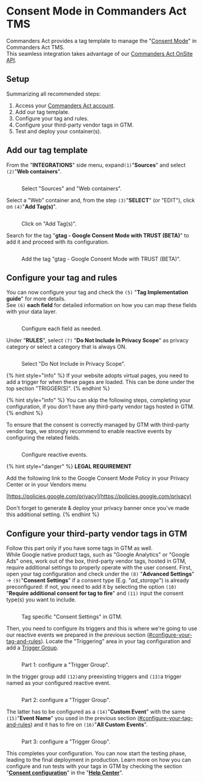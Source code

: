 # Consent Mode in Commanders Act TMS

Commanders Act provides a tag template to manage the "[Consent Mode](https://developers.google.com/tag-platform/devguides/consent)" in Commanders Act TMS.\
This seamless integration takes advantage of our [Commanders Act OnSite API](../../onsite-api/).&#x20;

## Setup

Summarizing all recommended steps:

1. Access your [Commanders Act account](https://platform.commandersact.com/).
2. Add our tag template.
3. Configure your tag and rules.
4. Configure your third-party vendor tags in GTM.
5. Test and deploy your container(s).

## Add our tag template

From the "**INTEGRATIONS**" side menu, expand`(1)`"**Sources**" and select `(2)`"**Web containers**".

<figure><img src="../../../../.gitbook/assets/image (205).png" alt=""><figcaption><p>Select "Sources" and "Web containers".</p></figcaption></figure>

Select a "Web" container and, from the step `(3)`"**SELECT**" (or "EDIT"), click on `(4)`"**Add Tag(s)**".

<figure><img src="../../../../.gitbook/assets/image (181).png" alt=""><figcaption><p>Click on "Add Tag(s)".</p></figcaption></figure>

Search for the tag "**gtag - Google Consent Mode with TRUST (BETA)**" to add it and proceed with its configuration.

<figure><img src="../../../../.gitbook/assets/image (172).png" alt=""><figcaption><p>Add the tag "gtag - Google Consent Mode with TRUST (BETA)".</p></figcaption></figure>

## Configure your tag and rules

You can now configure your tag and check the `(5)` "**Tag Implementation guide**" for more details.\
See `(6)` **each field** for detailed information on how you can map these fields with your data layer.

<figure><img src="../../../../.gitbook/assets/TMS_1.png" alt=""><figcaption><p>Configure each field as needed.</p></figcaption></figure>

Under "**RULES**", select `(7)` "**Do Not Include In Privacy Scope**" as privacy category or select a category that is always ON.

<figure><img src="../../../../.gitbook/assets/image (194).png" alt=""><figcaption><p>Select "Do Not Include in Privacy Scope".</p></figcaption></figure>

{% hint style="info" %}
If your website adopts virtual pages, you need to add a trigger for when these pages are loaded. This can be done under the top section "TRIGGER(S)".&#x20;
{% endhint %}

{% hint style="info" %}
You can skip the following steps, completing your configuration, if you don't have any third-party vendor tags hosted in GTM.
{% endhint %}

To ensure that the consent is correctly managed by GTM with third-party vendor tags, we strongly recommend to enable reactive events by configuring the related fields.

<figure><img src="../../../../.gitbook/assets/image (217).png" alt=""><figcaption><p>Configure reactive events.</p></figcaption></figure>



{% hint style="danger" %}
**LEGAL REQUIREMENT**

Add the following link to the Google Consent Mode Policy in your Privacy Center or in your Vendors menu&#x20;

[https://policies.google.com/privacy](https://policies.google.com/privacy)

Don't forget to generate & deploy your privacy banner once you've made this additional setting.
{% endhint %}

## Configure your third-party vendor tags in GTM

Follow this part only if you have some tags in GTM as well.\
While Google native product tags, such as "Google Analytics" or "Google Ads" ones, work out of the box, third-party vendor tags, hosted in GTM, require additional settings to properly operate with the user consent. First, open your tag configuration and check under the `(8)` "**Advanced Settings**" → `(9)`"**Consent Settings**" if a consent type (E.g. "_ad\_storage_") is already preconfigured: if not, you need to add it by selecting the option `(10)` "**Require additional consent for tag to fire**" and `(11)` input the consent type(s) you want to include.

<figure><img src="../../../../.gitbook/assets/image (165).png" alt=""><figcaption><p>Tag specific "Consent Settings" in GTM.</p></figcaption></figure>

Then, you need to configure its triggers and this is where we're going to use our reactive events we prepared in the previous section ([#configure-your-tag-and-rules](consent-mode-in-commanders-act-tms.md#configure-your-tag-and-rules "mention")). Locate the "Triggering" area in your tag configuration and add a [Trigger Group](https://support.google.com/tagmanager/answer/9164222?hl=en).

<figure><img src="../../../../.gitbook/assets/image (166).png" alt=""><figcaption><p>Part 1: configure a "Trigger Group".</p></figcaption></figure>

In the trigger group add `(12)`any preexisting triggers and `(13)`a trigger named as your configured reactive event.

<figure><img src="../../../../.gitbook/assets/image (167).png" alt=""><figcaption><p>Part 2: configure a "Trigger Group".</p></figcaption></figure>

The latter has to be configured as a `(14)`"**Custom Event**" with the same `(15)`"**Event Name**" you used in the previous section ([#configure-your-tag-and-rules](consent-mode-in-commanders-act-tms.md#configure-your-tag-and-rules "mention")) and it has to fire on `(16)`"**All Custom Events**".

<figure><img src="../../../../.gitbook/assets/image (168).png" alt=""><figcaption><p>Part 3: configure a "Trigger Group".</p></figcaption></figure>

This completes your configuration. You can now start the testing phase, leading to the final deployment in production. Learn more on how you can configure and run tests with your tags in GTM by checking the section "[**Consent configuration**](https://support.google.com/tagmanager/answer/10718549/?hl=en-GB)" in the "[**Help Center**](https://support.google.com/tagmanager/)".
